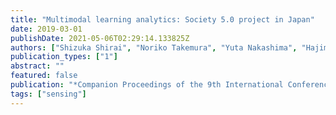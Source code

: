 ```yaml
---
title: "Multimodal learning analytics: Society 5.0 project in Japan"
date: 2019-03-01
publishDate: 2021-05-06T02:29:14.133825Z
authors: ["Shizuka Shirai", "Noriko Takemura", "Yuta Nakashima", "Hajime Nagahara", "Haruo Takemura"]
publication_types: ["1"]
abstract: ""
featured: false
publication: "*Companion Proceedings of the 9th International Conference on Learning Analytics & Knowledge*"
tags: ["sensing"]
---
```



